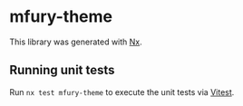 # mfury-theme

This library was generated with [Nx](https://nx.dev).

## Running unit tests

Run `nx test mfury-theme` to execute the unit tests via [Vitest](https://vitest.dev/).
